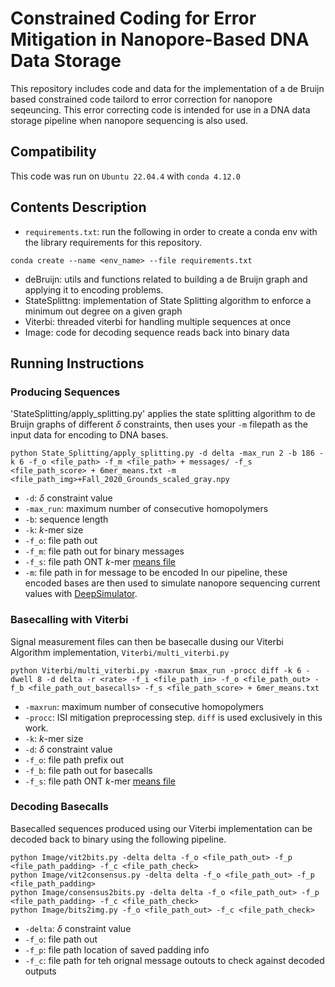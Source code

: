 # Constrained Coding for Error Mitigation in Nanopore-Based DNA Data Storage

This repository includes code and data for the implementation of a de Bruijn based constrained code tailord to error correction for nanopore seqeuncing. This error correcting code is intended for use in a DNA data storage pipeline when nanopore sequencing is also used.

## Compatibility
This code was run on `Ubuntu 22.04.4` with `conda 4.12.0`

## Contents Description
* `requirements.txt`:
  run the following in order to create a conda env with the library requirements for this repository.
 ```
 conda create --name <env_name> --file requirements.txt
 ```
* deBruijn: utils and functions related to building a de Bruijn graph and applying it to encoding problems.
* StateSplittng: implementation of State Splitting algorithm to enforce a minimum out degree on a given graph
* Viterbi: threaded viterbi for handling multiple sequences at once
* Image: code for decoding sequence reads back into binary data
  
## Running Instructions
### Producing Sequences
'StateSplitting/apply_splitting.py' applies the state splitting algorithm to de Bruijn graphs of different $\delta$ constraints, then uses your `-m` filepath as the input data for encoding to DNA bases. 
```
python State_Splitting/apply_splitting.py -d delta -max_run 2 -b 186 -k 6 -f_o <file_path> -f_m <file_path> + messages/ -f_s <file_path_score> + 6mer_means.txt -m <file_path_img>+Fall_2020_Grounds_scaled_gray.npy
```
* `-d`: $\delta$ constraint value
* `-max_run`: maximum number of consecutive homopolymers 
* `-b`: sequence length
* `-k`: $k$-mer size
* `-f_o`: file path out
* `-f_m`: file path out for binary messages
* `-f_s`: file path ONT $k$-mer [means file](https://github.com/nanoporetech/kmer_models) 
* `-m`: file path in for message to be encoded
In our pipeline, these encoded bases are then used to simulate nanopore sequencing current values with [DeepSimulator](https://github.com/liyu95/DeepSimulator).

### Basecalling with Viterbi
Signal measurement files can then be basecalle dusing our Viterbi Algorithm implementation, `Viterbi/multi_viterbi.py`
```
python Viterbi/multi_viterbi.py -maxrun $max_run -procc diff -k 6 -dwell 8 -d delta -r <rate> -f_i <file_path_in> -f_o <file_path_out> -f_b <file_path_out_basecalls> -f_s <file_path_score> + 6mer_means.txt
```
* `-maxrun`: maximum number of consecutive homopolymers
* `-procc`: ISI mitigation preprocessing step. `diff` is used exclusively in this work.
* `-k`: $k$-mer size
* `-d`: $\delta$ constraint value
* `-f_o`: file path prefix out
* `-f_b`: file path out for basecalls
* `-f_s`: file path ONT $k$-mer [means file](https://github.com/nanoporetech/kmer_models) 

### Decoding Basecalls
Basecalled sequences produced using our Viterbi implementation can be decoded back to binary using the following pipeline.

```
python Image/vit2bits.py -delta delta -f_o <file_path_out> -f_p <file_path_padding> -f_c <file_path_check>
python Image/vit2consensus.py -delta delta -f_o <file_path_out> -f_p <file_path_padding>
python Image/consensus2bits.py -delta delta -f_o <file_path_out> -f_p <file_path_padding> -f_c <file_path_check>
python Image/bits2img.py -f_o <file_path_out> -f_c <file_path_check>
```
* `-delta`: $\delta$ constraint value
* `-f_o`: file path out
* `-f_p`: file path location of saved padding info
* `-f_c`: file path for teh orignal message outouts to check against decoded outputs
